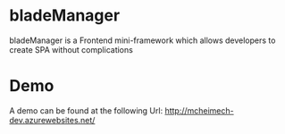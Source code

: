 # bladeManager
bladeManager is a Frontend mini-framework which allows developers to create SPA without complications

# Demo
A demo can be found at the following Url:
http://mcheimech-dev.azurewebsites.net/
